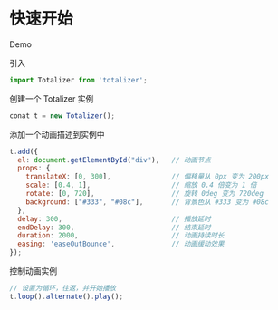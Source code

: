  # 快速开始

Demo

<ClientOnly>
  <Started/>
</ClientOnly>

引入

``` javascript
import Totalizer from 'totalizer';
```

创建一个 Totalizer 实例

``` javascript
conat t = new Totalizer();
```

添加一个动画描述到实例中

``` javascript
t.add({
  el: document.getElementById("div"),   // 动画节点
  props: {
    translateX: [0, 300],               // 偏移量从 0px 变为 200px
    scale: [0.4, 1],                    // 缩放 0.4 倍变为 1 倍
    rotate: [0, 720],                   // 旋转 0deg 变为 720deg
    background: ["#333", "#08c"],       // 背景色从 #333 变为 #08c 
  },
  delay: 300,                           // 播放延时
  endDelay: 300,                        // 结束延时
  duration: 2000,                       // 动画持续时长
  easing: 'easeOutBounce',              // 动画缓动效果
});
```

控制动画实例

``` javascript
// 设置为循环，往返，并开始播放
t.loop().alternate().play();
```

